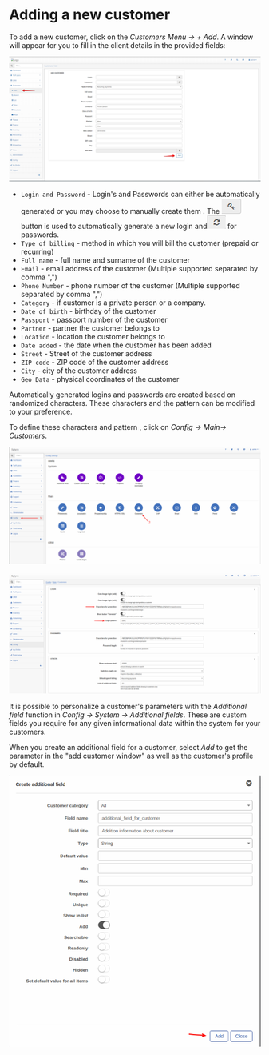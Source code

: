 Adding a new customer
===================

To add a new customer, click on the _Customers Menu → + Add_. A window will appear for you to fill in the client details in the provided fields:

![Add customer](addcustomer.png)

* `Login and Password` - Login's and Passwords can either be automatically generated or you may choose to manually create them . The <icon class="image-icon">![Generate button](./button_generate.png)</icon> button is used to automatically generate a new login and<icon class="image-icon">![Generate button](./passwordicon.png)</icon> for passwords.
* `Type of billing` - method in which you will bill the customer (prepaid or recurring)
* `Full name` - full name and surname of the customer
* `Email` - email address of the customer (Multiple supported separated by comma ",")
* `Phone Number` - phone number of the customer (Multiple supported separated by comma ",")
* `Category` - if customer is a private person or a company.
* `Date of birth` - birthday of the customer
* `Passport` - passport number of the customer
* `Partner` - partner the customer belongs to
* `Location` - location the customer belongs to
* `Date added` - the date when the customer has been added
* `Street` - Street of the customer address
* `ZIP code` - ZIP code of the customer address
* `City` - city of the customer address
* `Geo Data` - physical coordinates of the customer

Automatically generated logins and passwords are created based on randomized characters. These characters and the pattern can be modified to your preference.

To define these characters and pattern , click on _Config → Main→ Customers_.

![Customers configuration](./config_main_customer.png)

![Character generator](./charactergenerator.png)

It is possible to personalize a customer's parameters with the _Additional field_ function in _Config → System → Additional fields_. These are custom fields you require for any given informational data within the system for your customers.

When you create an additional field for a customer, select _Add_ to get the parameter in the "add customer window" as well as the customer's profile by default.

![Create additional field](./Create_additional_field.png)
